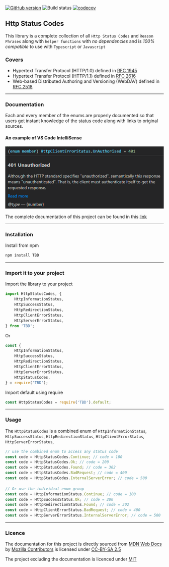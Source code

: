 [![GitHub version](https://badge.fury.io/gh/js-thing%2Fhttp-status-codes.svg)](https://badge.fury.io/gh/js-thing%2Fhttp-status-codes)
![Build status](https://github.com/js-thing/http-status-codes/actions/workflows/node.js.yml/badge.svg)
[![codecov](https://codecov.io/gh/js-thing/http-status-codes/branch/main/graph/badge.svg?token=lSpAkoUYjc)](https://codecov.io/gh/js-thing/http-status-codes)

## Http Status Codes

This library is a complete collection of all `Http Status Codes` and `Reason Phrases` along with `helper functions` with _no dependencies_ and is _100% compatible_ to use with `Typescript` or `Javascript`

### Covers
- Hypertext Transfer Protocol (HTTP/1.0) defined in 
[RFC 1945](https://datatracker.ietf.org/doc/html/rfc1945)
- Hypertext Transfer Protocol (HTTP/1.1) defined in 
[RFC 2616](https://www.ietf.org/rfc/rfc2616.txt)
- Web-based Distributed Authoring and Versioning (WebDAV) defined in 
[RFC 2518](https://datatracker.ietf.org/doc/html/rfc2518)

---

### Documentation

Each and every member of the enums are properly documented so that users get instant knowledge of the status code along with links to original sources.

#### An example of VS Code IntelliSense

![image](VS_Code_IntelliSense.png)

The complete documentation of this project can be found in this [link](https://js-thing.github.io/http-status-codes/)

---

### Installation

Install from npm
```sh
npm install TBD
```
---

### Import it to your project

Import the library to your project
```javascript
import HttpStatusCodes, { 
    HttpInformationStatus, 
    HttpSuccessStatus,
    HttpRedirectionStatus,
    HttpClientErrorStatus,     
    HttpServerErrorStatus,
} from 'TBD';
```

Or
```javascript
const { 
    HttpInformationStatus, 
    HttpSuccessStatus, 
    HttpRedirectionStatus, 
    HttpClientErrorStatus, 
    HttpServerErrorStatus,
    HttpStatusCodes,
} = require('TBD');
```

Import default using require
```javascript
const HttpStatusCodes = require('TBD').default;
```
---

### Usage

The `HttpStatusCodes` is a combined enum of `HttpInformationStatus`, `HttpSuccessStatus`, `HttpRedirectionStatus`, `HttpClientErrorStatus`, `HttpServerErrorStatus`,

```javascript
// use the combined enum to access any status code
const code = HttpStatusCodes.Continue; // code = 100
const code = HttpStatusCodes.Ok; // code = 200
const code = HttpStatusCodes.Found; // code = 302
const code = HttpStatusCodes.BadRequest; // code = 400
const code = HttpStatusCodes.InternalServerError; // code = 500

// Or use the individual enum group
const code = HttpInformationStatus.Continue; // code = 100
const code = HttpSuccessStatus.Ok; // code = 200
const code = HttpRedirectionStatus.Found; // code = 302
const code = HttpClientErrorStatus.BadRequest; // code = 400
const code = HttpServerErrorStatus.InternalServerError; // code = 500
```
---

### Licence
The documentation for this project is directly sourced from
[MDN Web Docs](https://developer.mozilla.org/en-US/docs/Web/HTTP/Status) by
[Mozilla Contributors](https://developer.mozilla.org/en-US/docs/MDN/About/contributors.txt) is licensed under [CC-BY-SA 2.5](https://creativecommons.org/licenses/by-sa/2.5/)

The project excluding the documentation is licenced under
[MIT](LICENSE)